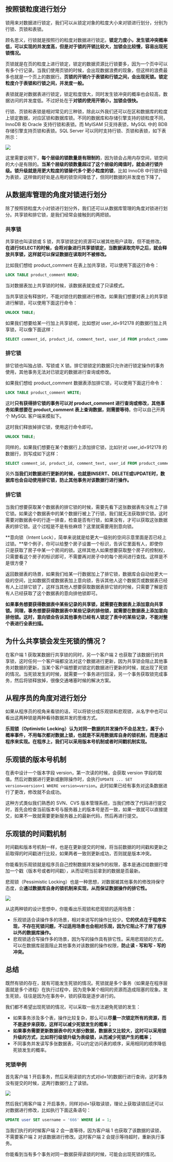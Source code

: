 ## 按照锁粒度进行划分

锁用来对数据进行锁定，我们可以从锁定对象的粒度大小来对锁进行划分，分别为行锁、页锁和表锁。

顾名思义，行锁就是按照行的粒度对数据进行锁定。**锁定力度小，发生锁冲突概率低，可以实现的并发度高，但是对于锁的开销比较大，加锁会比较慢，容易出现死锁情况。**

页锁就是在页的粒度上进行锁定，锁定的数据资源比行锁要多，因为一个页中可以有多个行记录。当我们使用页锁的时候，会出现数据浪费的现象，但这样的浪费最多也就是一个页上的数据行。**页锁的开销介于表锁和行锁之间，会出现死锁。锁定粒度介于表锁和行锁之间，并发度一般。**

表锁就是对数据表进行锁定，锁定粒度很大，同时发生锁冲突的概率也会较高，数据访问的并发度低。不过好处在于**对锁的使用开销小，加锁会很快。**

行锁、页锁和表锁是相对常见的三种锁，除此以外我们还可以在区和数据库的粒度上锁定数据，对应区锁和数据库锁。不同的数据库和存储引擎支持的锁粒度不同，InnoDB 和 Oracle 支持行锁和表锁。而 MyISAM 只支持表锁，MySQL 中的 BDB 存储引擎支持页锁和表锁。SQL Server 可以同时支持行锁、页锁和表锁，如下表所示：

![](D:\Work\TyporaNotes\note\Sql\Mysql\SQL必知必会\pict\30-1.PNG)

这里需要说明下，**每个层级的锁数量是有限制的**，因为锁会占用内存空间，锁空间的大小是有限的。**当某个层级的锁数量超过了这个层级的阈值时，就会进行锁升级。锁升级就是用更大粒度的锁替代多个更小粒度的锁**，比如 InnoDB 中行锁升级为表锁，这样做的好处是占用的锁空间降低了，但同时数据的并发度也下降了。

## 从数据库管理的角度对锁进行划分

除了按照锁粒度大小对锁进行划分外，我们还可以从数据库管理的角度对锁进行划分。共享锁和排它锁，是我们经常会接触到的两把锁。

### 共享锁

共享锁也叫读锁或 S 锁，共享锁锁定的资源可以被其他用户读取，但不能修改。**在进行SELECT的时候，会将对象进行共享锁锁定，当数据读取完毕之后，就会释放共享锁，这样就可以保证数据在读取时不被修改。**

比如我们想给 product_comment 在表上加共享锁，可以使用下面这行命令：

```sql
LOCK TABLE product_comment READ;
```

当对数据表加上共享锁的时候，该数据表就变成了只读模式。

当共享锁没有释放时，不能对锁住的数据进行修改。如果我们想要对表上的共享锁进行解锁，可以使用下面这行命令：

```sql
UNLOCK TABLE;
```

如果我们想要给某一行加上共享锁呢，比如想对 user_id=912178 的数据行加上共享锁，可以像下面这样：

```sql
SELECT comment_id, product_id, comment_text, user_id FROM product_comment WHERE user_id = 912178 LOCK IN SHARE MODE
```

### 排它锁

排它锁也叫独占锁、写锁或 X 锁。排它锁锁定的数据只允许进行锁定操作的事务使用，其他事务无法对已锁定的数据进行查询或修改。

如果我们想给 product_comment 数据表添加排它锁，可以使用下面这行命令：

```sql
LOCK TABLE product_comment WRITE;
```

这时**只有获得排它锁的事务可以对 product_comment 进行查询或修改，其他事务如果想要在 product_comment 表上查询数据，则需要等待**。你可以自己开两个 MySQL 客户端来模拟下。

这时我们释放掉排它锁，使用这行命令即可。

```sql
UNLOCK TABLE;
```

同样的，如果我们想要在某个数据行上添加排它锁，比如针对 user_id=912178 的数据行，则写成如下这样：

```sql
SELECT comment_id, product_id, comment_text, user_id FROM product_comment WHERE user_id = 912178 FOR UPDATE;
```

另外**当我们对数据进行更新的时候，也就是INSERT、DELETE或UPDATE时，数据库也会自动使用排它锁，防止其他事务对该数据行进行操作。**

### 排它锁

当我们想要获取某个数据表的排它锁的时候，需要先看下这张数据表有没有上了排它锁。如果这个数据表中的某个数据行被上了行锁，我们就无法获取排它锁。这时需要对数据表中的行逐一排查，检查是否有行锁，如果没有，才可以获取这张数据表的排它锁。这个过程是不是有些麻烦？这里就需要用到意向锁。

**意向锁（Intent Lock），简单来说就是给更大一级别的空间示意里面是否已经上过锁。**举个例子，你可以给整个房子设置一个标识，告诉它里面有人，即使你只是获取了房子中某一个房间的锁。这样其他人如果想要获取整个房子的控制权，只需要看这个房子的标识即可，不需要再对房子中的每个房间进行查找。这样是不是很方便？

返回数据表的场景，如果我们给某一行数据加上了排它锁，数据库会自动给更大一级的空间，比如数据页或数据表加上意向锁，告诉其他人这个数据页或数据表已经有人上过排它锁了，这样当其他人想要获取数据表排它锁的时候，只需要了解是否有人已经获取了这个数据表的意向排他锁即可。

**如果事务想要获得数据表中某些记录的共享锁，就需要在数据表上添加意向共享锁。同理，事务想要获得数据表中某些记录的排他锁，就需要在数据表上添加意向排他锁。这时，意向锁会告诉其他事务已经有人锁定了表中的某些记录，不能对整个表进行全表扫描。**

## 为什么共享锁会发生死锁的情况？

在客户端 1 获取某数据行共享锁的同时，另一个客户端 2 也获取了该数据行的共享锁，这时任何一个客户端都没法对这个数据进行更新，因为共享锁会阻止其他事务对数据的更新，当某个客户端想要对锁定的数据进行更新的时候，就出现了死锁的情况。当死锁发生的时候，就需要一个事务进行回滚，另一个事务获取锁完成事务，然后将锁释放掉，很像交通堵塞时候的解决方案。

## 从程序员的角度对进行划分

如果从程序员的视角来看锁的话，可以将锁分成乐观锁和悲观锁，从名字中也可以看出这两种锁是两种看待数据并发的思维方式。

**乐观锁（Optimistic Locking）认为对同一数据的并发操作不会总发生，属于小概率事件，不用每次都对数据上锁，也就是不采用数据库自身的锁机制，而是通过程序来实现。在程序上，我们可以采用版本号机制或者时间戳机制实现。**

## 乐观锁的版本号机制

在表中设计一个版本字段 version，第一次读的时候，会获取 version 字段的取值。然后对数据进行更新或删除操作时，会执行`UPDATE ... SET version=version+1 WHERE version=version`。此时如果已经有事务对这条数据进行了更改，修改就不会成功。

这种方式类似我们熟悉的 SVN、CVS 版本管理系统，当我们修改了代码进行提交时，首先会检查当前版本号与服务器上的版本号是否一致，如果一致就可以直接提交，如果不一致就需要更新服务器上的最新代码，然后再进行提交。

## 乐观锁的时间戳机制

时间戳和版本号机制一样，也是在更新提交的时候，将当前数据的时间戳和更新之前取得的时间戳进行比较，如果两者一致则更新成功，否则就是版本冲突。

你能看到乐观锁就是程序员自己控制数据并发操作的权限，基本是通过给数据行增加一个戳（版本号或者时间戳），从而证明当前拿到的数据是否最新。

悲观锁（Pessimistic Locking）也是一种思想，对数据被其他事务的修改持保守态度，会**通过数据库自身的锁机制来实现，从而保证数据操作的排它性。**

![](D:\Work\TyporaNotes\note\Sql\Mysql\SQL必知必会\pict\30-2.PNG)

从这两种锁的设计思想中，你能看出乐观锁和悲观锁的适用场景：

* 乐观锁适合读操作多的场景，相对来说写的操作比较少。**它的优点在于程序实现，不存在死锁问题，不过适用场景也会相对乐观，因为它阻止不了除了程序以外的数据库操作。**
* 悲观锁适合写操作多的场景，因为写的操作具有排它性。采用悲观锁的方式，可以在数据库层面阻止其他事务对该数据的操作权限，**防止读 - 写和写 - 写的冲突。**

## 总结

既然有锁的存在，就有可能发生死锁的情况。死锁就是多个事务（如果是在程序层面就是多个进程）在执行过程中，因为竞争某个相同的资源而造成阻塞的现象。发生死锁，往往是因为在事务中，锁的获取是逐步进行的。

我们都不希望出现死锁的情况，可以采取一些方法避免死锁的发生：

* 如果事务涉及多个表，操作比较复杂，那么可以**尽量一次锁定所有的资源，而不是逐步来获取，这样可以减少死锁发生的概率；**
* **如果事务需要更新数据表中的大部分数据，数据表又比较大，这时可以采用锁升级的方式，比如将行级锁升级为表级锁，从而减少死锁产生的概率；**
* 不同事务并发读写多张数据表，可以约定访问表的顺序，采用相同的顺序降低死锁发生的概率。

### 死锁举例

首先客户端 1 开启事务，然后采用读锁的方式对id=1的数据行进行查询，这时事务没有提交的时候，这两行数据行上了读锁。

![](D:\Work\TyporaNotes\note\Sql\Mysql\SQL必知必会\pict\30-3.PNG)

然后我们用客户端 2 开启事务，同样对id=1获取读锁，理论上获取读锁后还可以对数据进行修改，比如执行下面这条语句：

```sql
UPDATE user SET username = '666' WHERE id = 1;
```

当我们执行的时候客户端 2 会一直等待，因为客户端 1 也获取了该数据的读锁，不需要客户端 2 对该数据进行修改。这时客户端 2 会提示等待超时，重新执行事务。

你能看到当有多个事务对同一数据获得读锁的时候，可能会出现死锁的情况。